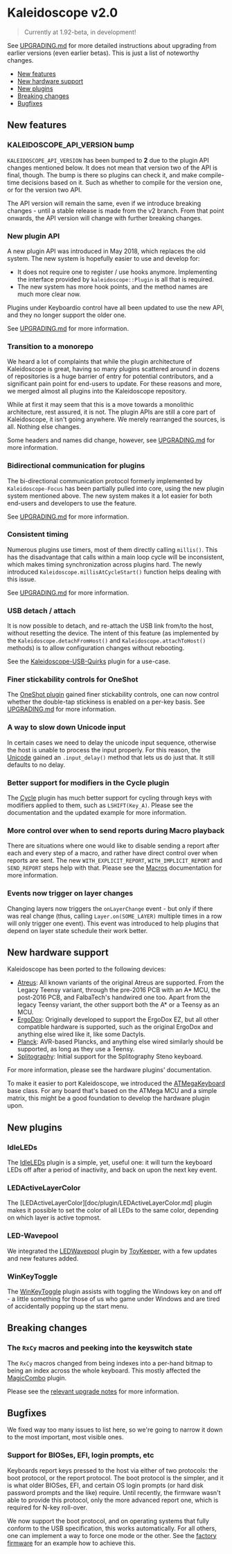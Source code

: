 # Kaleidoscope v2.0

> Currently at 1.92-beta, in development!

See [UPGRADING.md](UPGRADING.md) for more detailed instructions about upgrading from earlier versions (even earlier betas). This is just a list of noteworthy changes.

* [New features](#new-features)
* [New hardware support](#new-hardware-support)
* [New plugins](#new-plugins)
* [Breaking changes](#breaking-changes)
* [Bugfixes](#bugfixes)

## New features

### KALEIDOSCOPE_API_VERSION bump

`KALEIDOSCOPE_API_VERSION` has been bumped to **2** due to the plugin API
changes mentioned below. It does not mean that version two of the API is final,
though. The bump is there so plugins can check it, and make compile-time
decisions based on it. Such as whether to compile for the version one, or for
the version two API.

The API version will remain the same, even if we introduce breaking changes -
until a stable release is made from the v2 branch. From that point onwards, the
API version will change with further breaking changes.

### New plugin API

A new plugin API was introduced in May 2018, which replaces the old system. The new system is hopefully easier to use and develop for:

 - It does not require one to register / use hooks anymore. Implementing the interface provided by `kaleidoscope::Plugin` is all that is required.
 - The new system has more hook points, and the method names are much more clear now.

Plugins under Keyboardio control have all been updated to use the new API, and they no longer support the older one.

See [UPGRADING.md](UPGRADING.md#new-plugin-api) for more information.

### Transition to a monorepo

We heard a lot of complaints that while the plugin architecture of Kaleidoscope is great, having so many plugins scattered around in dozens of repositories is a huge barrier of entry for potential contributors, and a significant pain point for end-users to update. For these reasons and more, we merged almost all plugins into the Kaleidoscope repository.

While at first it may seem that this is a move towards a monolithic architecture, rest assured, it is not. The plugin APIs are still a core part of Kaleidoscope, it isn't going anywhere. We merely rearranged the sources, is all. Nothing else changes.

Some headers and names did change, however, see [UPGRADING.md](UPGRADING.md#source-code-and-namespace-rearrangement) for more information.

### Bidirectional communication for plugins

The bi-directional communication protocol formerly implemented by `Kaleidoscope-Focus` has been partially pulled into core, using the new plugin system mentioned above. The new system makes it a lot easier for both end-users and developers to use the feature.

See [UPGRADING.md](UPGRADING.md#bidirectional-communication-for-plugins) for more information.

### Consistent timing

Numerous plugins use timers, most of them directly calling `millis()`. This has the disadvantage that calls within a main loop cycle will be inconsistent, which makes timing synchronization across plugins hard. The newly introduced `Kaleidoscope.millisAtCycleStart()` function helps dealing with this issue.

See [UPGRADING.md](UPGRADING.md#consistent-timing) for more information.

### USB detach / attach

It is now possible to detach, and re-attach the USB link from/to the host, without resetting the device. The intent of this feature (as implemented by the `Kaleidoscope.detachFromHost()` and `Kaleidoscope.attachToHost()` methods) is to allow configuration changes without rebooting.

See the [Kaleidoscope-USB-Quirks][plugin:USB-Quirks] plugin for a use-case.

 [plugin:USB-Quirks]: hAttps://github.com/keyboardio/Kaleidoscope-USB-Quirks

### Finer stickability controls for OneShot

The [OneShot plugin](doc/plugin/OneShot.md) gained finer stickability controls, one can now control whether the double-tap stickiness is enabled on a per-key basis. See [UPGRADING.md](UPGRADING.md#finer-oneshot-stickability-control) for more information.

### A way to slow down Unicode input

In certain cases we need to delay the unicode input sequence, otherwise the host is unable to process the input properly. For this reason, the [Unicode](doc/plugin/Unicode.md) gained an `.input_delay()` method that lets us do just that. It still defaults to no delay.

### Better support for modifiers in the Cycle plugin

The [Cycle](doc/plugin/Cycle.md) plugin has much better support for cycling through keys with modifiers applied to them, such as `LSHIFT(Key_A)`. Please see the documentation and the updated example for more information.

### More control over when to send reports during Macro playback

There are situations where one would like to disable sending a report after each and every step of a macro, and rather have direct control over when reports are sent. The new `WITH_EXPLICIT_REPORT`, `WITH_IMPLICIT_REPORT` and `SEND_REPORT` steps help with that. Please see the [Macros](doc/plugin/Macros.md) documentation for more information.

### Events now trigger on layer changes

Changing layers now triggers the `onLayerChange` event - but only if there was real change (thus, calling `Layer.on(SOME_LAYER)` multiple times in a row will only trigger one event). This event was introduced to help plugins that depend on layer state schedule their work better.

## New hardware support

Kaleidoscope has been ported to the following devices:

- [Atreus](doc/plugin/Hardware-Technomancy-Atreus.md): All known variants of the original Atreus are supported. From the Legacy Teensy variant, through the pre-2016 PCB with an A* MCU, the post-2016 PCB, and FalbaTech's handwired one too. Apart from the legacy Teensy variant, the other support both the A* or a Teensy as an MCU.
- [ErgoDox](doc/plugin/Hardware-EZ-ErgoDox.md): Originally developed to support the ErgoDox EZ, but all other compatible hardware is supported, such as the original ErgoDox and anything else wired like it, like some Dactyls.
- [Planck](doc/plugin/Hardware-OLKB-Planck.md): AVR-based Plancks, and anything else wired similarly should be supported, as long as they use a Teensy.
- [Splitography](doc/plugin/Hardware-SOFTHRUF-Splitography.md): Initial support for the Splitography Steno keyboard.

For more information, please see the hardware plugins' documentation.

To make it easier to port Kaleidoscope, we introduced the [ATMegaKeyboard](doc/plugin/ATMegaKeyboard.md) base class. For any board that's based on the ATMega MCU and a simple matrix, this might be a good foundation to develop the hardware plugin upon.

## New plugins

### IdleLEDs

The [IdleLEDs](doc/plugin/IdleLEDs.md) plugin is a simple, yet, useful one: it will turn the keyboard LEDs off after a period of inactivity, and back on upon the next key event.

### LEDActiveLayerColor

The [LEDActiveLayerColor][doc/plugin/LEDActiveLayerColor.md] plugin makes it possible to set the color of all LEDs to the same color, depending on which layer is active topmost.

### LED-Wavepool

We integrated the [LEDWavepool](doc/plugin/LED-Wavepool.md) plugin by [ToyKeeper][wavepool:origin], with a few updates and new features added.

 [wavepool:origin]: https://github.com/ToyKeeper/Kaleidoscope-LED-Wavepool

### WinKeyToggle

The [WinKeyToggle](doc/plugin/WinKeyToggle.md) plugin assists with toggling the Windows key on and off - a little something for those of us who game under Windows and are tired of accidentally popping up the start menu.

## Breaking changes

### The `RxCy` macros and peeking into the keyswitch state

The `RxCy` macros changed from being indexes into a per-hand bitmap to being an index across the whole keyboard. This mostly affected the [MagicCombo](doc/plugin/MagicCombo.md) plugin.

Please see the [relevant upgrade notes](UPGRADING.md#the-rxcy-macros-and-peeking-into-the-keyswitch-state) for more information.

## Bugfixes

We fixed way too many issues to list here, so we're going to narrow it down to the most important, most visible ones.

### Support for BIOSes, EFI, login prompts, etc

Keyboards report keys pressed to the host via either of two protocols: the boot protocol, or the report protocol. The boot protocol is the simpler, and it is what older BIOSes, EFI, and certain OS login prompts (or hard disk password prompts and the like) require. Until recently, the firmware wasn't able to provide this protocol, only the more advanced report one, which is required for N-key roll-over.

We now support the boot protocol, and on operating systems that fully conform to the USB specification, this works automatically. For all others, one can implement a way to force one mode or the other. See the [factory firmware][Model01-Firmware] for an example how to achieve this.

 [Model01-Firmware]: https://github.com/keyboardio/Model01-Firmware
